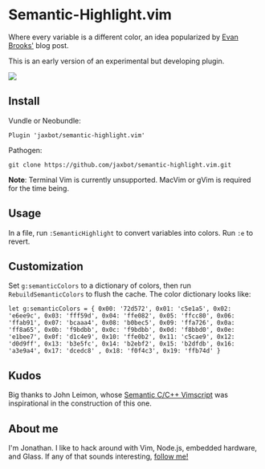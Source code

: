 # Semantic-Highlight.vim

Where every variable is a different color, an idea popularized by <a href="https://medium.com/@evnbr/coding-in-color-3a6db2743a1e">Evan Brooks'</a> blog post.

This is an early version of an experimental but developing plugin.

<img src="https://raw.githubusercontent.com/jaxbot/semantic-highlight.vim/master/semantic-highlight.png">

## Install

Vundle or Neobundle:

```
Plugin 'jaxbot/semantic-highlight.vim'
```

Pathogen:

```
git clone https://github.com/jaxbot/semantic-highlight.vim.git
```

**Note**: Terminal Vim is currently unsupported. MacVim or gVim is required for the time being.

## Usage

In a file, run `:SemanticHighlight` to convert variables into colors. Run `:e` to revert.

## Customization

Set `g:semanticColors` to a dictionary of colors, then run `RebuildSemanticColors` to flush the cache. The color dictionary looks like:

```
let g:semanticColors = { 0x00: '72d572', 0x01: 'c5e1a5', 0x02: 'e6ee9c', 0x03: 'fff59d', 0x04: 'ffe082', 0x05: 'ffcc80', 0x06: 'ffab91', 0x07: 'bcaaa4', 0x08: 'b0bec5', 0x09: 'ffa726', 0x0a: 'ff8a65', 0x0b: 'f9bdbb', 0x0c: 'f9bdbb', 0x0d: 'f8bbd0', 0x0e: 'e1bee7', 0x0f: 'd1c4e9', 0x10: 'ffe0b2', 0x11: 'c5cae9', 0x12: 'd0d9ff', 0x13: 'b3e5fc', 0x14: 'b2ebf2', 0x15: 'b2dfdb', 0x16: 'a3e9a4', 0x17: 'dcedc8' , 0x18: 'f0f4c3', 0x19: 'ffb74d' }
```

## Kudos

Big thanks to John Leimon, whose [Semantic C/C++ Vimscript](http://www.vim.org/scripts/script.php?script_id=4945) was inspirational in the construction of this one.

## About me

I'm Jonathan. I like to hack around with Vim, Node.js, embedded hardware, and Glass. If any of that sounds interesting, [follow me!](https://github.com/jaxbot)

